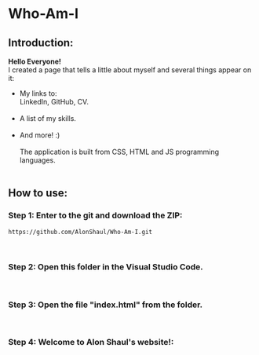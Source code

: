 # Who-Am-I

## Introduction:
**Hello Everyone!**<br>
I created a page that tells a little about myself and several things appear on it:
* My links to:<br>
LinkedIn, GitHub, CV.<br><br>
* A list of my skills.<br><br>
* And more! :)<br><br>
The application is built from CSS, HTML and JS programming languages.
<br><br>


## How to use:
### Step 1: Enter to the git and download the ZIP:
```bash
https://github.com/AlonShaul/Who-Am-I.git
```
<br>


### Step 2: Open this folder in the Visual Studio Code.
<br>


### Step 3: Open the file "index.html" from the folder.
<br>


### Step 4: Welcome to Alon Shaul's website!:
